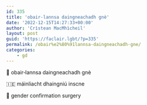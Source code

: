 ```yaml
---
id: 335
title: 'obair‑lannsa daingneachadh gnè'
date: '2022-12-15T14:27:33+00:00'
author: 'Crìstean MacMhìcheil'
layout: post
guid: 'https://faclair.lgbt/?p=335'
permalink: /obair%e2%80%91lannsa-daingneachadh-gne/
categories:
    - gd
---
```


&#x1f3f4;&#xe0067;&#xe0062;&#xe0073;&#xe0063;&#xe0074;&#xe007f; obair‑lannsa daingneachadh gnè

&#x1f1ee;&#x1f1ea; máinliacht dhaingniú inscne

&#x1f3f4;&#xe0067;&#xe0062;&#xe0065;&#xe006e;&#xe0067;&#xe007f; gender confirmation surgery